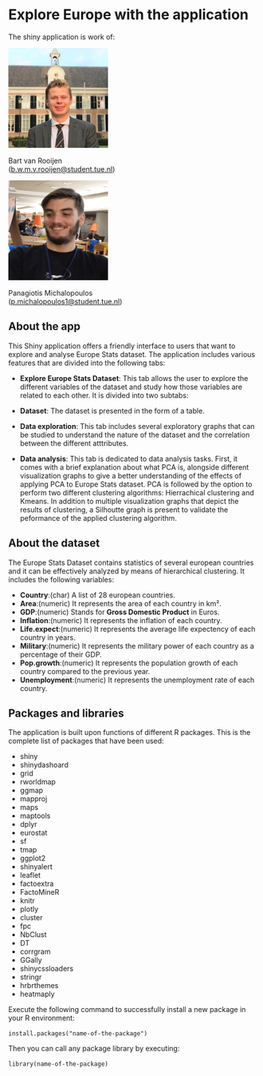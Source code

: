 <link href="styleMD.css" rel="stylesheet"></link>

# Explore Europe with the application
The shiny application is work of:

<div class="center-block row" >

<div class=col-sm-6>
  <img class="img-circle" src="bart.jpg" width="200" height = "200"/>
  <p> Bart van Rooijen </br>(<a href = "mailto:bart@student.tue.nl">b.w.m.v.rooijen@student.tue.nl</a>)</p>
</div>
<div>
  <img class="img-circle" src="panas.png" width="200" height = "200"/> 
  <p> Panagiotis Michalopoulos </br>(<a href="mailto:p.michalopoulos1@student.tue.nl">p.michalopoulos1@student.tue.nl</a>)</p>
</div>

</div> 

## About the app
This Shiny application offers a friendly interface to users that want to explore and analyse Europe Stats dataset. The application includes various features that are divided into the following tabs:  

*  **Explore Europe Stats Dataset**: This tab allows the user to explore the different variables of the dataset and study how those variables are related to each other. It is divided into two subtabs:
 * **Dataset**: The dataset is presented in the form of a table.
 * **Data exploration**: This tab includes several exploratory graphs that can be studied to understand the nature of the dataset and the correlation between the different atttributes.
 
* **Data analysis**: This tab is dedicated to data analysis tasks. First, it comes with a brief explanation about what PCA is, alongside different visualization graphs to give a better understanding of the effects of applying PCA to Europe Stats dataset. PCA is followed by the option to perform two different clustering algorithms: Hierrachical clustering and Kmeans. In addition to multiple visualization graphs that depict the results of clustering, a Silhoutte graph is present to validate the peformance of the applied clustering algorithm.
 

## About the dataset
The Europe Stats Dataset contains statistics of several european countries and it can be effectively analyzed by means of hierarchical clustering. It includes the following variables:  

* **Country**:(char) A list of 28 european countries. 
*  **Area**:(numeric) It represents the area of each country in km².
*  **GDP**:(numeric) Stands for **Gross Domestic Product** in Euros.
*  **Inflation**:(numeric) It represents the inflation of each country.
*  **Life.expect**:(numeric) It represents the average life expectency of each country in years.
*  **Military**:(numeric) It represents the military power of each country as a percentage of their GDP.
*  **Pop.growth**:(numeric) It represents the population growth of each country compared to the previous year.
*  **Unemployment**:(numeric) It represents the unemployment rate of each country.

## Packages and libraries
The application is built upon functions of different R packages. This is the complete list of packages that have been used:

* shiny
* shinydashoard
* grid
* rworldmap
* ggmap
* mapproj
* maps
* maptools
* dplyr
* eurostat
* sf
* tmap
* ggplot2
* shinyalert
* leaflet
* factoextra
* FactoMineR
* knitr
* plotly
* cluster
* fpc
* NbClust
* DT
* corrgram
* GGally
* shinycssloaders
* stringr
* hrbrthemes
* heatmaply


Execute the following command to successfully install a new package in your R environment:

```
install.packages("name-of-the-package")
```

Then you can call any package library by executing:   

```
library(name-of-the-package)
```  



